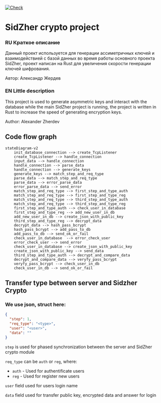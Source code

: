 [![Check](https://github.com/CNDspace/SidZher_crypto/actions/workflows/check.yml/badge.svg?branch=master)](https://github.com/CNDspace/SidZher_crypto/actions/workflows/check.yml)
# SidZher crypto project

### RU Краткое описание
Данный проект используется для генерации ассиметричных ключей и взаимодействией с базой данных во время работы основного проекта SidZher, проект написан на Rust для увеличения скорости генерации ключей шифрования.

Автор: Александр Жердев

### EN Little description
This project is used to generate asymmetric keys and interact with the database while the main SidZher project is running, the project is written in Rust to increase the speed of generating encryption keys.

Author: Alexander Zherdev


## Code flow graph
```mermaid
stateDiagram-v2
    init_database_connection --> create_TcpListener
    create_TcpListener --> handle_connection
    input_data --> handle_connection
    handle_connection --> parse_data
    handle_connection --> generate_keys
    generate_keys --> match_step_and_req_type
    parse_data --> match_step_and_req_type
    parse_data --> error_parse_data
    error_parse_data --> send_error
    match_step_and_req_type --> first_step_and_type_auth
    match_step_and_req_type --> first_step_and_type_reg
    match_step_and_req_type --> third_step_and_type_auth
    match_step_and_req_type --> third_step_and_type_reg
    first_step_and_type_auth --> check_user_in_database
    first_step_and_type_reg --> add_new_user_in_db
    add_new_user_in_db --> create_json_with_public_key
    third_step_and_type_reg --> decrypt_data
    decrypt_data --> hash_pass_bcrypt
    hash_pass_bcrypt --> add_pass_to_db
    add_pass_to_db --> send_ok_or_fail
    check_user_in_database  --> error_check_user
    error_check_user --> send_error
    check_user_in_database --> create_json_with_public_key
    create_json_with_public_key --> send_data
    third_step_and_type_auth --> decrypt_and_compare_data
    decrypt_and_compare_data --> veryfy_pass_bcrypt
    veryfy_pass_bcrypt --> check_user_in_db
    check_user_in_db --> send_ok_or_fail

```

## Transfer type between server and Sidzher Crypto

### We use json, struct here:

```json
{
  "step": 1,
  "req_type": "<type>",
  "user": "<user>",
  "data": ""
}

```

`step` is used for phased synchronization between the server and SidZher crypto module

`req_type` can be `auth` or `reg`, where:

- `auth` - Used for authentificate users
- `reg` - Used for register new users

`user` field used for users login name

`data` field used for transfer public key, encrypted data and answer for login



